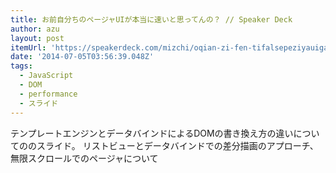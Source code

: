 ```yaml
---
title: お前自分ちのページャUIが本当に速いと思ってんの？ // Speaker Deck
author: azu
layout: post
itemUrl: 'https://speakerdeck.com/mizchi/oqian-zi-fen-tifalsepeziyauigaben-dang-nisu-itosi-tutenfalse'
date: '2014-07-05T03:56:39.048Z'
tags:
  - JavaScript
  - DOM
  - performance
  - スライド
---
```

テンプレートエンジンとデータバインドによるDOMの書き換え方の違いについてののスライド。
リストビューとデータバインドでの差分描画のアプローチ、無限スクロールでのページャについて
